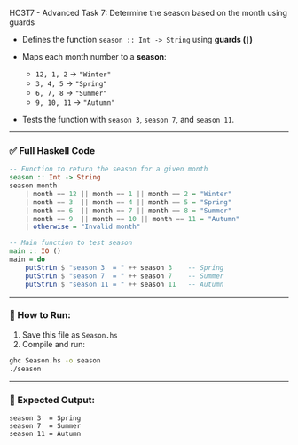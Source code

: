 HC3T7 - Advanced Task 7: Determine the season based on the month using guards

* Defines the function `season :: Int -> String` using **guards (`|`)**
* Maps each month number to a **season**:

  * `12, 1, 2` → `"Winter"`
  * `3, 4, 5` → `"Spring"`
  * `6, 7, 8` → `"Summer"`
  * `9, 10, 11` → `"Autumn"`
* Tests the function with `season 3`, `season 7`, and `season 11`.

---

### ✅ Full Haskell Code

```haskell
-- Function to return the season for a given month
season :: Int -> String
season month
    | month == 12 || month == 1 || month == 2 = "Winter"
    | month == 3  || month == 4 || month == 5 = "Spring"
    | month == 6  || month == 7 || month == 8 = "Summer"
    | month == 9  || month == 10 || month == 11 = "Autumn"
    | otherwise = "Invalid month"

-- Main function to test season
main :: IO ()
main = do
    putStrLn $ "season 3  = " ++ season 3    -- Spring
    putStrLn $ "season 7  = " ++ season 7    -- Summer
    putStrLn $ "season 11 = " ++ season 11   -- Autumn
```

---

### 🏃 How to Run:

1. Save this file as `Season.hs`
2. Compile and run:

```bash
ghc Season.hs -o season
./season
```

---

### 🧾 Expected Output:

```
season 3  = Spring
season 7  = Summer
season 11 = Autumn
```

